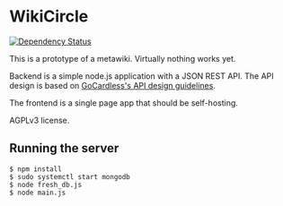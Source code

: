 # WikiCircle

[![Dependency Status](https://david-dm.org/wilfred/wikieval.svg)](https://david-dm.org/wilfred/wikieval)

This is a prototype of a metawiki. Virtually nothing works yet.

Backend is a simple node.js application with a JSON REST API. The API
design is based on
[GoCardless's API design guidelines](https://github.com/gocardless/http-api-design/blob/master/README.md).

The frontend is a single page app that should be self-hosting.

AGPLv3 license.

## Running the server

```
$ npm install
$ sudo systemctl start mongodb
$ node fresh_db.js
$ node main.js
```
